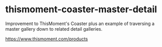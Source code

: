 thismoment-coaster-master-detail
================================

Improvement to ThisMoment's Coaster plus an example of traversing a master gallery down to related detail galleries. 

https://www.thismoment.com/products
